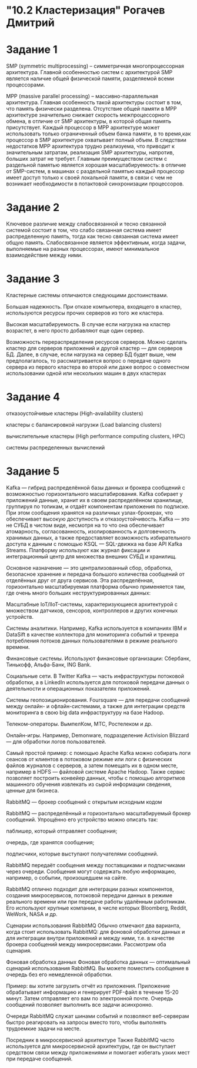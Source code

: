 # "10.2 Кластеризация" Рогачев Дмитрий

# Задание 1
SMP (symmetric multiprocessing) – симметричная многопроцессорная архитектура. Главной особенностью систем с архитектурой SMP является наличие общей физической памяти, разделяемой всеми процессорами.

MPP (massive parallel processing) – массивно-параллельная архитектура. Главная особенность такой архитектуры состоит в том, что память физически разделена.
Отсутствие общей памяти в MPP архитектуре значительно снижает скорость межпроцессорного обмена, в отличие от SMP архитектуры, в которой общая память присутствует.
Каждый процессор в MPP архитектуре может использовать только ограниченный объем банка памяти, в то время,как процессор в SMP архитектуре охватывает полный объем.
В следствии недостатков MPP архитектура трудно реализуема, что приводит к значительным затратам, реализация SMP архитектуры, напротив, больших затрат не требует.
Главным преимуществом систем с раздельной памятью является хорошая масштабируемость: в отличие от SMP-систем, в машинах с раздельной памятью каждый процессор имеет доступ только к своей локальной памяти, в связи с чем не возникает необходимости в потактовой синхронизации процессоров.
 
 # Задание 2
Ключевое различие между слабосвязанной и тесно связанной системой состоит в том, что слабо связанная система имеет распределенную память, тогда как тесно связанная система имеет общую память. Слабосвязанное является эффективным, когда задачи, выполняемые на разных процессорах, имеют минимальное взаимодействие между ними.

# Задание 3
Кластерные системы отличаются следующими достоинствами.

Большая надежность. При отказе компьютера, входящего в кластер, используются ресурсы прочих серверов из того же кластера.

Высокая масштабируемость. В случае если нагрузка на кластер возрастет, в него просто добавляют еще один сервер.

Возможность перераспределения ресурсов серверов. Можно сделать кластер для серверов приложений и другой кластер — для серверов БД. Далее, в случае, если нагрузка на сервер БД будет выше, чем предполагалось, то рассматривается вопрос о передаче одного сервера из первого кластера во второй или даже вопрос о совместном использовании одной или нескольких машин в двух кластерах

# Задание 4
отказоустойчивые кластеры (High-availability clusters)

кластеры с балансировкой нагрузки (Load balancing clusters)

вычислительные кластеры (High performance computing clusters, HPC)

системы распределенных вычислений

# Задание 5

 Kafka — гибрид распределённой базы данных и брокера сообщений с возможностью горизонтального масштабирования. Kafka собирает у приложений данные, хранит их в своем распределённом хранилище, группируя по топикам, и отдаёт компонентам приложения по подписке. При этом сообщения хранятся на различных узлах-брокерах, что обеспечивает высокую доступность и отказоустойчивость. Kafka — это не СУБД в чистом виде, несмотря на то что она обеспечивает атомарность, согласованность, изолированность и долговечность хранимых данных, а также предоставляет возможность избирательного доступа к данным с помощью KSQL — SQL-движка на базе API Kafka Streams. Платформу используют как журнал фиксации и интеграционный центр для множества внешних СУБД и хранилищ.

Основное назначение — это централизованный сбор, обработка, безопасное хранение и передача большого количества сообщений от отделённых друг от друга сервисов. Эта распределённая, горизонтально масштабируемая платформа обычно применяется там, где очень много больших неструктурированных данных:

Масштабные IoT/IIoT-системы, характеризующиеся архитектурой с множеством датчиков, сенсоров, контроллеров и других конечных устройств.

Системы аналитики. Например, Kafka используется в компаниях IBM и DataSift в качестве коллектора для мониторинга событий и трекера потребления потоков данных пользователями в режиме реального времени.

Финансовые системы. Используют финансовые организации: Сбербанк, Тинькофф, Альфа-Банк, ING Bank.

Социальные сети. В Twitter Kafka — часть инфраструктуры потоковой обработки, а в LinkedIn используется для потоковой передачи данных о деятельности и операционных показателях приложений.

Системы геопозиционирования. Foursquare — для передачи сообщений между онлайн- и офлайн-системами, а также для интеграции средств мониторинга в свою big data инфраструктуру на базе Hadoop.

Телеком-операторы. ВымпелКом, МТС, Ростелеком и др.

Онлайн-игры. Например, Demonware, подразделение Activision Blizzard — для обработки логов пользователей.

Самый простой пример: с помощью Apache Kafka можно собирать логи сеансов от клиентов в потоковом режиме или логи с физических файлов журналов с серверов, а затем помещать их в одном месте, например в HDFS — файловой системе Apache Hadoop. Также сервис позволяет построить конвейер данных, чтобы с помощью алгоритмов машинного обучения извлекать из сырой информации сведения, ценные для бизнеса.




RabbitMQ — брокер сообщений с открытым исходным кодом

RabbitMQ — распределённый и горизонтально масштабируемый брокер сообщений. Упрощённо его устройство можно описать так:

паблишер, который отправляет сообщения;

очередь, где хранятся сообщения;

подписчики, которые выступают получателями сообщений.

RabbitMQ передаёт сообщения между поставщиками и подписчиками через очереди. Сообщения могут содержать любую информацию, например, о событии, произошедшем на сайте. 

RabbitMQ отлично подходит для интеграции разных компонентов, создания микросервисов, потоковой передачи данных в режиме реального времени или при передаче работы удалённым работникам. Его используют крупные компании, в числе которых Bloomberg, Reddit, WeWork, NASA и др. 


Сценарии использования RabbitMQ
Обычно отмечают два варианта, когда стоит использовать RabbitMQ: для фоновой обработки данных и для интеграции внутри приложений и между ними, т.е. в качестве брокера сообщений между микросервисами. Рассмотрим оба сценария. 

Фоновая обработка данных
Фоновая обработка данных — оптимальный сценарий использования RabbitMQ. Вы можете поместить сообщение в очередь без его немедленной обработки.

Пример: вы хотите загрузить отчёт из приложения. Приложение обрабатывает информацию и генерирует PDF-файл в течение 15-20 минут. Затем отправляет его вам по электронной почте. Очередь сообщений позволяет выполнить все задачи асинхронно.

Очереди RabbitMQ служат шинами событий и позволяют веб-серверам быстро реагировать на запросы вместо того, чтобы выполнять трудоемкие задачи на месте.

Посредник в микросервисной архитектуре
Также RabbitMQ часто используется для микросервисной архитектуры, где он выступает средством связи между приложениями и помогает избегать узких мест при передаче сообщений.

























